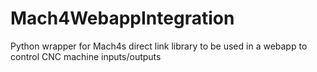 # Mach4WebappIntegration
 Python wrapper for Mach4s direct link library to be used in a webapp to control  CNC machine inputs/outputs
